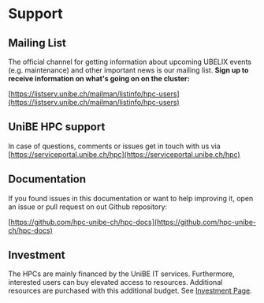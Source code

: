# Support

## Mailing List
The official channel for getting information about upcoming UBELIX events (e.g. maintenance) and other important news is our mailing list. **Sign up to receive information on what's going on on the cluster:**

[https://listserv.unibe.ch/mailman/listinfo/hpc-users](https://listserv.unibe.ch/mailman/listinfo/hpc-users) 

## UniBE HPC support
In case of questions, comments or issues get in touch with us via [https://serviceportal.unibe.ch/hpc](https://serviceportal.unibe.ch/hpc)

## Documentation
If you found issues in this documentation or want to help improving it, open an issue or pull request on out Github repository:

[https://github.com/hpc-unibe-ch/hpc-docs](https://github.com/hpc-unibe-ch/hpc-docs)

## Investment
The HPCs are mainly financed by the UniBE IT services. Furthermore, interested users can buy elevated access to resources. Additional resources are purchased with this additional budget. See [Investment Page](investment.md). 


